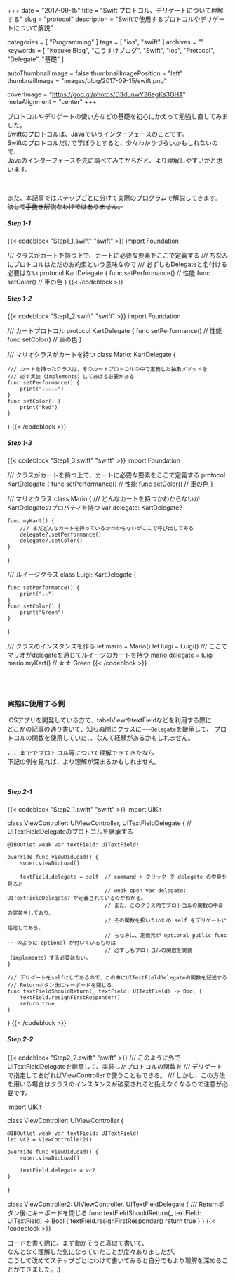 +++
date = "2017-09-15"
title = "Swift プロトコル、デリゲートについて理解する"
slug = "protocol"
description = "Swiftで使用するプロトコルやデリゲートについて解説"

categories = [
	"Programming"
]
tags = [
	"ios",
	"swift"
]
archives = ""
keywords = [
	"Kosuke Blog",
	"こうすけブログ",
	"Swift",
	"ios",
	"Protocol",
	"Delegate",
	"基礎"
]

autoThumbnailImage = false
thumbnailImagePosition = "left"
thumbnailImage = "images/blog/2017-09-15/swift.png"

coverImage = "https://goo.gl/photos/D3dunwY36egKs3GHA"
metaAlignment = "center"
+++

プロトコルやデリゲートの使い方などの基礎を初心にかえって勉強し直してみました。  
Swiftのプロトコルは、Javaでいうインターフェースのことです。  
Swiftのプロトコルだけで学ぼうとすると、少々わかりづらいかもしれないので、  
Javaのインターフェースを先に調べてみてからだと、より理解しやすいかと思います。

<br>

また、本記事ではステップごとに分けて実際のプログラムで解説してきます。  
~~決して手抜き解説なわけではありません。~~

##### Step 1-1

{{< codeblock "Step1_1.swift" "swift" >}}
import Foundation

/// クラスがカートを持つ上で、カートに必要な要素をここで定義する
/// ちなみにプロトコルはただのお約束という意味なので
/// 必ずしもDelegateと名付ける必要はない
protocol KartDelegate {
    func setPerformance()  // 性能
    func setColor()  // 車の色
}
{{< /codeblock >}}

##### Step 1-2

{{< codeblock "Step1_2.swift" "swift" >}}
import Foundation

/// カートプロトコル
protocol KartDelegate {
    func setPerformance()  // 性能
    func setColor()  // 車の色
}

/// マリオクラスがカートを持つ
class Mario: KartDelegate {
    
    /// カートを持ったクラスは、そのカートプロトコルの中で定義した抽象メソッドを
    /// 必ず実装（implements）してあげる必要がある
    func setPerformance() {
        print("☆☆☆☆☆")
    }
    func setColor() {
        print("Red")
    }
}
{{< /codeblock >}}

##### Step 1-3

{{< codeblock "Step1_3.swift" "swift" >}}
import Foundation

/// クラスがカートを持つ上で、カートに必要な要素をここで定義する
protocol KartDelegate {
    func setPerformance()  // 性能
    func setColor()  // 車の色
}

/// マリオクラス
class Mario {
    /// どんなカートを持つかわからないがKartDelegateのプロパティを持つ
    var delegate: KartDelegate?
    
    func myKart() {
        /// まだどんなカートを持っているかわからないがここで呼び出してみる
        delegate?.setPerformance()
        delegate?.setColor()
    }
}

/// ルイージクラス
class Luigi: KartDelegate {
    
    func setPerformance() {
        print("☆☆")
    }
    func setColor() {
        print("Green")
    }
}

/// クラスのインスタンスを作る
let mario = Mario()
let luigi = Luigi()
/// ここでマリオがdelegateを通じてルイージのカートを持つ
mario.delegate = luigi
mario.myKart()  // ☆☆ Green
{{< /codeblock >}}

<br>

<br>

### 実際に使用する例

iOSアプリを開発している方で、tabelViewやtextFieldなどを利用する際に  
どこかの記事の通り書いて、知らぬ間にクラスに`~~~Delegate`を継承して、
プロトコルの関数を使用していた、、なんて経験があるかもしれません。

ここまででプロトコル等について理解できてきたなら  
下記の例を見れば、より理解が深まるかもしれません。

<br>

##### Step 2-1

{{< codeblock "Step2_1.swift" "swift" >}}
import UIKit

class ViewController: UIViewController, UITextFieldDelegate {  // UITextFieldDelegateのプロトコルを継承する
    
    @IBOutlet weak var textField: UITextField!
    
    override func viewDidLoad() {
        super.viewDidLoad()
        
        textField.delegate = self  // command + クリック で delegate の中身を見ると
                                   // weak open var delegate: UITextFieldDelegate? が定義されているのがわかる。
                                   // また、このクラス内でプロトコルの関数の中身の実装をしており、
                                   // その関数を扱いたいため self をデリゲートに指定してある。
                                   // ちなみに、定義元が optional public func ~~ のように optional が付いているものは
                                   // 必ずしもプロトコルの関数を実装（implements）する必要はない。
    }
    
    /// デリゲートをselfにしてあるので、この中にUITextFieldDelegateの関数を記述する
    /// Returnボタン後にキーボードを閉じる
    func textFieldShouldReturn(_ textField: UITextField) -> Bool {
        textField.resignFirstResponder()
        return true
    }
}
{{< /codeblock >}}

##### Step 2-2

{{< codeblock "Step2_2.swift" "swift" >}}
/// このように外でUITextFieldDelegateを継承して、実装したプロトコルの関数を
/// デリゲートで指定してあげればViewControllerで使うこともできる。
/// しかし、この方法を用いる場合はクラスのインスタンスが破棄されると扱えなくなるので注意が必要です。

import UIKit

class ViewController: UIViewController {
    
    @IBOutlet weak var textField: UITextField!
    let vc2 = ViewController2()
    
    override func viewDidLoad() {
        super.viewDidLoad()
        
        textField.delegate = vc2
    }
}

class ViewController2: UIViewController, UITextFieldDelegate {
    /// Returnボタン後にキーボードを閉じる
    func textFieldShouldReturn(_ textField: UITextField) -> Bool {
        textField.resignFirstResponder()
        return true
    }
}
{{< /codeblock >}}

 
コードを書く際に、まず動かそうと真似て書いて、  
なんとなく理解した気になっていたことが度々ありましたが、  
こうして改めてステップごとにわけて書いてみると自分でもより理解を深めることができました。:)